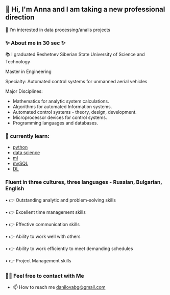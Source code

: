## 👋 Hi, I'm Anna and I am taking a new professional direction

👀 I’m interested in data processing/analis projects

### ✨ About me in 30 sec ✨ </center>

   📚 I graduated Reshetnev Siberian State University of Science and Technology
   
   Master in Engineering

   Specialty: 
    Automated control systems for unmanned aerial vehicles

   Major Disciplines: 
   
   * Mathematics for analytic system calculations. 
   * Algorithms for automated Information systems. 
   * Automated control systems - theory, design, development. 
   * Microprocessor devices for control systems. 
   * Programming languages and databases.

### 🌱 currently learn:

   * [python](https://softuni.bg/) 
   * [data science](https://skillfactory.ru/) 
   * [ml](https://skillfactory.ru/)  
   * [mySQL](https://softuni.bg/) 
   * [DL](https://mipt.ru/science/labs/innovation/projects/deep_learning_school)


### Fluent in three cultures, three languages - Russian, Bulgarian, English

   • 👉 Outstanding analytic and problem-solving skills
   
   • 👉 Excellent time management skills
   
   • 👉 Effective communication skills
   
   • 👉 Ability to work well with others
   
   • 👉 Ability to work efficiently to meet demanding schedules
   
   • 👉 Project Management skills

### 🙌🏻 Feel free to contact with Me

* 📫 How to reach me danilovabg@gmail.com


